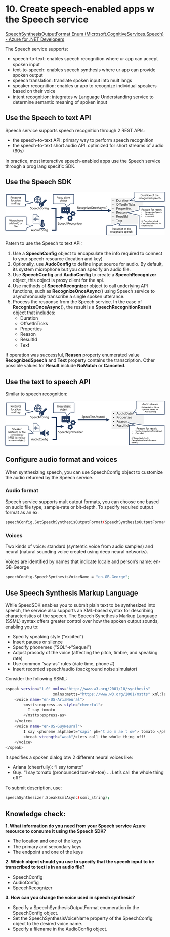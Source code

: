 # 10. Create speech-enabled apps w the Speech service

[SpeechSynthesisOutputFormat Enum (Microsoft.CognitiveServices.Speech) - Azure for .NET Developers](https://learn.microsoft.com/en-us/dotnet/api/microsoft.cognitiveservices.speech.speechsynthesisoutputformat)

The Speech service supports:

- speech-to-text: enables speech recognition where ur app can accept spoken input
- text-to-speech: enables speech synthesis where ur app can provide spoken output
- speech translation: translate spoken input into mult langs
- speaker recognition: enables ur app to recognize individual speakers based on their voice
- intent recognition: integrates w Language Understanding service to determine semantic meaning of spoken input

## Use the Speech to text API

Speech service supports speech recognition through 2 REST APIs:

- the speech-to-text API: primary way to perform speech recognition
- the speech-to-text short audio API: optimized for short streams of audio (60s)

In practice, most interactive speech-enabled apps use the Speech service through a prog lang specific SDK. 

## Use the Speech SDK

![Module-10.2 image](../images/module-10.2.png)

Patern to use the Speech to text API: 

1. Use a **SpeechConfig** object to encapsulate the info required to connect to your speech resource (location and key)
2. Optionally, use **AudoConfig** to define input source for audio. By default, its system microphone but you can specify an audio file. 
3. Use **SpeechConfig** and **AudioConfig** to create a **SpeechRecognizer** object, this object is proxy client for the api. 
4. Use methods of **SpeechRecognizer** object to call underlying API functions, such as **RecognizeOnceAsync**() using Speech service to asynchronously transcribe a single spoken utterance. 
5. Process the response from the Speech service. In the case of **RecognizeOnceAsync**(), the result is a **SpeechRecognitionResult** object that includes:
    - Duration
    - OffsetInTicks
    - Properties
    - Reason
    - ResultId
    - Text

If operation was successful, **Reason** property enumerated value **RecognizedSpeech** and **Text** property contains the transcription. Other possible values for **Result** include **NoMatch** or **Canceled**. 

## Use the text to speech API

Similar to speech recognition:

![Module-10.1 image](..\images\module-10.1.png)

## Configure audio format and voices

When synthesizing speech, you can use SpeechConfig object to customize the audio returned by the Speech service. 

### Audio format

Speech service supports mult output formats, you can choose one based on audio file type, sample-rate or bit-depth. To specify required output format as an ex:

```bash
speechConfig.SetSpeechSynthesisOutputFormat(SpeechSynthesisOutputFormat.Riff24Khz16BitMonoPcm);
```

### Voices

Two kinds of voice: standard (syntehtic voice from audio samples) and neural (natural sounding voice created using deep neural networks). 

Voices are identified by names that indicate locale and person’s name: en-GB-George

```bash
speechConfig.SpeechSynthesisVoiceName = "en-GB-George";
```

## Use Speech Synthesis Markup Language

While SpeedSDK enables you to submit plain text to be synthesized into speech, the service also supports an XML-based syntax for describing characteristics of the speech. The Speech Synethesis Markup Language (SSML) syntax offers greater control over how the spoken output sounds, enabling you to:

- Specify speaking style (”excited”)
- Insert pauses or silence
- Specify phonemes (”SQL”→”Sequel”)
- Adjust prosody of the voice (affecting the pitch, timbre, and speaking rate)
- Use common “say-as” rules (date time, phone #)
- Insert recorded speech/audio (background noise simulator)

Consider the following SSML:

```bash
<speak version="1.0" xmlns="http://www.w3.org/2001/10/synthesis" 
                     xmlns:mstts="https://www.w3.org/2001/mstts" xml:lang="en-US"> 
    <voice name="en-US-AriaNeural"> 
        <mstts:express-as style="cheerful"> 
          I say tomato 
        </mstts:express-as> 
    </voice> 
    <voice name="en-US-GuyNeural"> 
        I say <phoneme alphabet="sapi" ph="t ao m ae t ow"> tomato </phoneme>. 
        <break strength="weak"/>Lets call the whole thing off! 
    </voice> 
</speak>
```

It specifies a spoken dialog btw 2 different neural voices like:

- Ariana (cheerfully): “I say tomato”
- Guy: “I say tomato (pronounced tom-ah-toe) … Let’s call the whole thing off!”

To submit description, use:

```bash
speechSynthesizer.SpeakSsmlAsync(ssml_string);
```

## Knowledge check:

**1. What information do you need from your Speech service Azure resource to consume it using the Speech SDK?**

- The location and one of the keys
- The primary and secondary keys
- The endpoint and one of the keys

**2. Which object should you use to specify that the speech input to be transcribed to text is in an audio file?**

- SpeechConfig
- AudioConfig
- SpeechRecognizer

**3. How can you change the voice used in speech synthesis?**

- Specify a SpeechSynthesisOutputFormat enumeration in the SpeechConfig object.
- Set the SpeechSynthesisVoiceName property of the SpeechConfig object to the desired voice name.
- Specify a filename in the AudioConfig object.